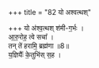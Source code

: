 +++
title = "82 यो अश्वत्थश्"

+++
यो अ॑श्व॒त्थश् श॑मी-ग॒र्भः ।  
आ॒रु॒रोह॒ त्वे सचा᳚ ।  
तन् ते॑ हरामि॒ ब्रह्म॑णा  ॥8॥  
य॒ज्ञियैः᳚ के॒तुभि॑स् स॒ह ।